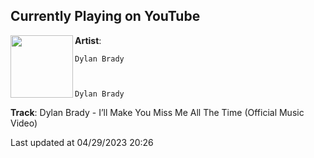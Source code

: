 ## Currently Playing on YouTube

[<img align="left" width="100" src="https://i.ytimg.com/vi/xDootNGnt6s/maxresdefault.jpg">](https://www.youtube.com/watch?v=xDootNGnt6s)

**Artist**: 
  
    Dylan Brady
  
  
  
    Dylan Brady
  





 

**Track**: Dylan Brady - I’ll Make You Miss Me All The Time (Official Music Video)

Last updated at 04/29/2023 20:26
